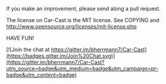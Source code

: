 
If you make an improvement, please send along a pull request.

The license on Car-Cast is the MIT license.  See COPYING and http://www.opensource.org/licenses/mit-license.php

HAVE FUN!





[![Join the chat at https://gitter.im/bherrmann7/Car-Cast](https://badges.gitter.im/Join%20Chat.svg)](https://gitter.im/bherrmann7/Car-Cast?utm_source=badge&utm_medium=badge&utm_campaign=pr-badge&utm_content=badge)
